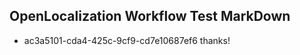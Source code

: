 ## OpenLocalization Workflow Test MarkDown

* ac3a5101-cda4-425c-9cf9-cd7e10687ef6 
thanks!



<!--HONumber=Jan16_HO3-->
